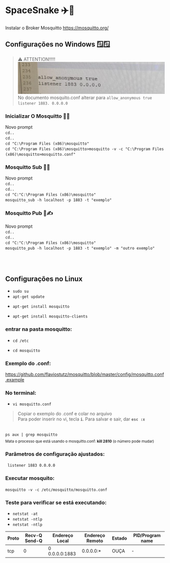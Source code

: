  # SpaceSnake ✈️🐍
Instalar o Broker Mosquitto https://mosquitto.org/

## Configurações no Windows 🪟🪟
>⚠️ ATTENTION!!!!! <br>
>![imagem](https://github.com/CobraCaninana/SpaceSnake/blob/main/imagen.jpeg)<br>
> No documento mosquito.conf alterar para `allow_anonymous true` `listener 1883. 0.0.0.0`

### Inicializar O Mosquitto 🦟⏰
Novo prompt
<br> `cd..`
<br> `cd..`
<br>`cd "C:\Program Files (x86)\mosquitto"`
<br>`cd "C:\Program Files (x86)\mosquitto>mosquitto -v -c "C:\Program Files (x86)\mosquitto>mosquitto.conf"`

 
### Mosquitto Sub 🦟🙆
Novo prompt
<br> `cd..`
<br> `cd..`
<br> `cd "C:"C:\Program Files (x86)\mosquitto"`
<br> `mosquitto_sub -h localhost -p 1883 -t "exemplo"`
<br>

### Mosquitto Pub 🦟✍️
Novo prompt
<br> `cd..`
<br> `cd..`
<br> `cd "C:"C:\Program Files (x86)\mosquitto"`
<br> `mosquitto_pub -h localhost -p 1883 -t "exemplo" -m "outro exemplo"`

<br>
<br>

## Configurações no Linux 
- `sudo su`
- `apt-get update`
* `apt-get install mosquitto`
+ `apt-get install mosquitto-clients`

### entrar na pasta mosquitto: 

+ `cd /etc`
* `cd mosquitto`

### Exemplo do .conf:
https://github.com/flaviostutz/mosquitto/blob/master/config/mosquitto.conf.example

### No terminal: 
 - `vi mosquitto.conf`

> Copiar o exemplo do .conf e colar no arquivo <br>
> Para poder inserir no vi, tecla **`i`**. Para salvar e sair, dar **`esc :x`**

<br>`ps aux | grep mosquitto` <br>
<sub> Mata o processo que está usando o mosquitto.conf: 
**kill 2810** (o número pode mudar)



### Parâmetros de configuração ajustados:
 ` listener 1883 0.0.0.0`



### Executar mosquito:
`mosquitto -v -c /etc/mosquitto/mosquitto.conf`

### Teste para verificar se está executando:
- `netstat -at`
- `netstat -ntlp`
- `netstat -ntlp`

|Proto |Recv-Q Send-Q | Endereço Local | Endereço Remoto |  Estado  |  PID/Program name  |  
|------|--------------|----------------|-----------------|----------|--------------------|
| tcp  |       0      |0 0.0.0.0:1883  |    0.0.0.0:*    |   OUÇA   |          -         |
